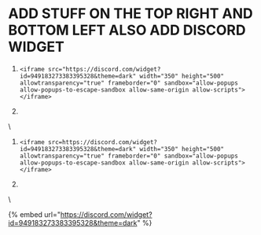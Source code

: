 # ADD STUFF ON THE TOP RIGHT AND BOTTOM LEFT ALSO ADD DISCORD WIDGET

1. ```
   <iframe src="https://discord.com/widget?id=949183273383395328&theme=dark" width="350" height="500" allowtransparency="true" frameborder="0" sandbox="allow-popups allow-popups-to-escape-sandbox allow-same-origin allow-scripts"></iframe>
   ```
2.

\


1. ```
   <iframe src=https://discord.com/widget?id=949183273383395328&theme=dark" width="350" height="500" allowtransparency="true" frameborder="0" sandbox="allow-popups allow-popups-to-escape-sandbox allow-same-origin allow-scripts"></iframe>
   ```
2.

\


{% embed url="https://discord.com/widget?id=949183273383395328&theme=dark" %}
